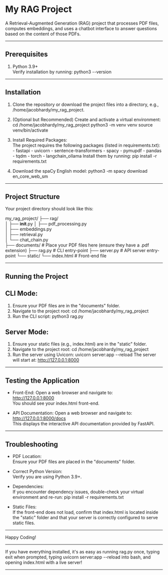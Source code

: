 My RAG Project
==============

A Retrieval-Augmented Generation (RAG) project that processes PDF files, computes embeddings,
and uses a chatbot interface to answer questions based on the content of those PDFs.

-------------------------------------------------------------------------------
Prerequisites
-------------------------------------------------------------------------------
1. Python 3.9+  
   Verify installation by running:
       python3 --version

-------------------------------------------------------------------------------
Installation
-------------------------------------------------------------------------------
1. Clone the repository or download the project files into a directory, e.g., /home/jacobhardy/my_rag_project.

2. (Optional but Recommended) Create and activate a virtual environment:
       cd /home/jacobhardy/my_rag_project
       python3 -m venv venv
       source venv/bin/activate

3. Install Required Packages:  
   The project requires the following packages (listed in requirements.txt):
       - fastapi
       - uvicorn
       - sentence-transformers
       - spacy
       - pymupdf
       - pandas
       - tqdm
       - torch
       - langchain_ollama
   Install them by running:
       pip install -r requirements.txt

4. Download the spaCy English model:
       python3 -m spacy download en_core_web_sm

-------------------------------------------------------------------------------
Project Structure
-------------------------------------------------------------------------------
Your project directory should look like this:

my_rag_project/
├── rag/                    
│   ├── __init__.py
│   ├── pdf_processing.py    
│   ├── embeddings.py        
│   ├── retrieval.py         
│   └── chat_chain.py        
├── documents/          # Place your PDF files here (ensure they have a .pdf extension)
├── rag.py              # CLI entry-point
├── server.py           # API server entry-point
└── static/
    └── index.html      # Front-end file

-------------------------------------------------------------------------------
Running the Project
-------------------------------------------------------------------------------

CLI Mode:
---------
1. Ensure your PDF files are in the "documents" folder.
2. Navigate to the project root:
       cd /home/jacobhardy/my_rag_project
3. Run the CLI script:
       python3 rag.py

Server Mode:
------------
1. Ensure your static files (e.g., index.html) are in the "static" folder.
2. Navigate to the project root:
       cd /home/jacobhardy/my_rag_project
3. Run the server using Uvicorn:
       uvicorn server:app --reload
   The server will start at: http://127.0.0.1:8000

-------------------------------------------------------------------------------
Testing the Application
-------------------------------------------------------------------------------
- Front-End:
  Open a web browser and navigate to:  
       http://127.0.0.1:8000  
  You should see your index.html front-end.

- API Documentation:
  Open a web browser and navigate to:  
       http://127.0.0.1:8000/docs  
  This displays the interactive API documentation provided by FastAPI.

-------------------------------------------------------------------------------
Troubleshooting
-------------------------------------------------------------------------------
- PDF Location:  
  Ensure your PDF files are placed in the "documents" folder.

- Correct Python Version:  
  Verify you are using Python 3.9+.

- Dependencies:  
  If you encounter dependency issues, double-check your virtual environment and re-run:
       pip install -r requirements.txt

- Static Files:  
  If the front-end does not load, confirm that index.html is located inside the "static" folder
  and that your server is correctly configured to serve static files.

-------------------------------------------------------------------------------
Happy Coding!





*** 
If you have everything installed, it's as easy as running rag.py once, typing exit when prompted, typing uvicorn server:app --reload into bash, and opening index.html with a live server!
***